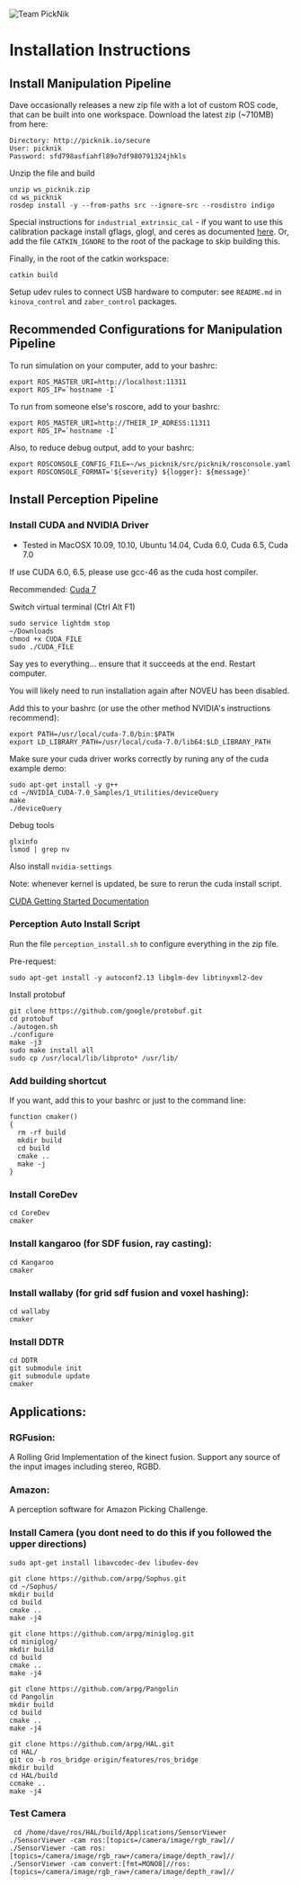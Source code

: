 ![Team PickNik](http://picknik.io/PickNik_Logo3.png)

# Installation Instructions

## Install Manipulation Pipeline

Dave occasionally releases a new zip file with a lot of custom ROS code, that can be built into one workspace. Download the latest zip (~710MB) from here:

    Directory: http://picknik.io/secure
    User: picknik
    Password: sfd798asfiahfl89o7df980791324jhkls

Unzip the file and build

    unzip ws_picknik.zip
	cd ws_picknik
	rosdep install -y --from-paths src --ignore-src --rosdistro indigo

Special instructions for ``industrial_extrinsic_cal`` - if you want to use this calibration package install gflags, glogl, and ceres as documented [here](http://wiki.ros.org/industrial_extrinsic_cal#Dependency_Installation). Or, add the file ``CATKIN_IGNORE`` to the root of the package to skip building this.

Finally, in the root of the catkin workspace:

	catkin build

Setup udev rules to connect USB hardware to computer: see ``README.md`` in ``kinova_control`` and ``zaber_control`` packages.

## Recommended Configurations for Manipulation Pipeline

To run simulation on your computer, add to your bashrc:

    export ROS_MASTER_URI=http://localhost:11311
    export ROS_IP=`hostname -I`

To run from someone else's roscore, add to your bashrc:

    export ROS_MASTER_URI=http://THEIR_IP_ADRESS:11311
    export ROS_IP=`hostname -I`

Also, to reduce debug output, add to your bashrc:

    export ROSCONSOLE_CONFIG_FILE=~/ws_picknik/src/picknik/rosconsole.yaml
    export ROSCONSOLE_FORMAT='${severity} ${logger}: ${message}'

## Install Perception Pipeline

### Install CUDA and NVIDIA Driver

* Tested in MacOSX 10.09, 10.10, Ubuntu 14.04, Cuda 6.0, Cuda 6.5, Cuda 7.0

If use CUDA 6.0, 6.5, please use gcc-46 as the cuda host compiler.

Recommended: [Cuda 7](https://developer.nvidia.com/cuda-downloads)

Switch virtual terminal (Ctrl Alt F1)

    sudo service lightdm stop
	~/Downloads
	chmod +x CUDA_FILE
	sudo ./CUDA_FILE

Say yes to everything... ensure that it succeeds at the end. Restart computer.

You will likely need to run installation again after NOVEU has been disabled.

Add this to your bashrc (or use the other method NVIDIA's instructions recommend):

    export PATH=/usr/local/cuda-7.0/bin:$PATH
    export LD_LIBRARY_PATH=/usr/local/cuda-7.0/lib64:$LD_LIBRARY_PATH

Make sure your cuda driver works correctly by runing any of the cuda example demo:

    sudo apt-get install -y g++
    cd ~/NVIDIA_CUDA-7.0_Samples/1_Utilities/deviceQuery
	make
	./deviceQuery

Debug tools

    glxinfo
	lsmod | grep nv

Also install ``nvidia-settings``

Note: whenever kernel is updated, be sure to rerun the cuda install script.

[CUDA Getting Started Documentation](http://www.google.com/url?q=http%3A%2F%2Fdeveloper.download.nvidia.com%2Fcompute%2Fcuda%2F7_0%2FProd%2Fdoc%2FCUDA_Getting_Started_Linux.pdf&sa=D&sntz=1&usg=AFQjCNH-aytZIB1ufyiMTTi-okbCJXSYrg)

### Perception Auto Install Script

Run the file ``perception_install.sh`` to configure everything in the zip file.

Pre-request:
 
    sudo apt-get install -y autoconf2.13 libglm-dev libtinyxml2-dev

Install protobuf
 
    git clone https://github.com/google/protobuf.git
	cd protobuf
    ./autogen.sh
    ./configure
    make -j3
    sudo make install all
    sudo cp /usr/local/lib/libproto* /usr/lib/
    
### Add building shortcut

If you want, add this to your bashrc or just to the command line:

	function cmaker()
	{
	  rm -rf build
	  mkdir build
	  cd build
	  cmake ..
	  make -j
	}

### Install CoreDev

    cd CoreDev
	cmaker

### Install kangaroo (for SDF fusion, ray casting):

	cd Kangaroo
	cmaker
	
### Install wallaby (for grid sdf fusion and voxel hashing):

	cd wallaby
	cmaker

### Install DDTR

    cd DDTR
	git submodule init
	git submodule update
	cmaker

## Applications:

### RGFusion:

A Rolling Grid Implementation of the kinect fusion. Support any source of the input images including stereo, RGBD. 
    
### Amazon:

A perception software for Amazon Picking Challenge. 
 
### Install Camera (you dont need to do this if you followed the upper directions)

    sudo apt-get install libavcodec-dev libudev-dev

    git clone https://github.com/arpg/Sophus.git
    cd ~/Sophus/
    mkdir build
    cd build
    cmake ..
    make -j4

    git clone https://github.com/arpg/miniglog.git
    cd miniglog/
    mkdir build
    cd build
    cmake ..
    make -j4

    git clone https://github.com/arpg/Pangolin
    cd Pangolin
    mkdir build
    cd build
    cmake ..
    make -j4	

	git clone https://github.com/arpg/HAL.git
    cd HAL/
	git co -b ros_bridge origin/features/ros_bridge 
    mkdir build
    cd HAL/build
    ccmake ..
    make -j4

### Test Camera

     cd /home/dave/ros/HAL/build/Applications/SensorViewer
    ./SensorViewer -cam ros:[topics=/camera/image/rgb_raw]//
    ./SensorViewer -cam ros:[topics=/camera/image/rgb_raw+/camera/image/depth_raw]//
    ./SensorViewer -cam convert:[fmt=MONO8]//ros:[topics=/camera/image/rgb_raw+/camera/image/depth_raw]//
